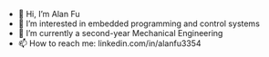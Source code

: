 - 👋 Hi, I’m Alan Fu
- 👀 I’m interested in embedded programming and control systems
- 🌱 I’m currently a second-year Mechanical Engineering
- 📫 How to reach me: linkedin.com/in/alanfu3354
